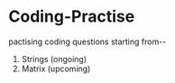 # Coding-Practise

pactising coding questions starting from--

1. Strings (ongoing)
2. Matrix  (upcoming)
